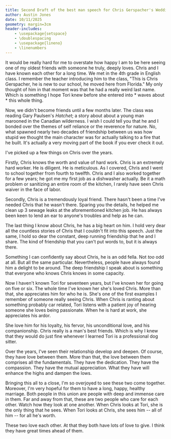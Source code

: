 ```yaml
---
title: Second Draft of the best man speech for Chris Gerspacher's Wedding
author: Austin Jones
date: 10/11/2025
geometry: margin=3cm
header-includes:
    - \usepackage{setspace}
    - \doublespacing
    - \usepackage{lineno}
    - \linenumbers
---
```


<!--
    Things to remember:
    - no one give a heck about your stories
    - your job is to explain why Chris and Tori will work out
    - nostalgia needs to be in service of the main idea.
-->

<!--
    Intro:
    - How Chris and I met
    - We were rascals
-->

It would be really hard for me to overstate how happy I am to be here seeing one of my oldest friends with someone he truly, deeply loves.
Chris and I have known each other for a long time.
We met in the 4th grade in English class.
I remember the teacher introducing him to the class, "This is Chris Gerspacher, he is new to our school, he moved here from Florida."
My only thought of him in that moment was that he had a really weird last name.
Which is something I hope Tori knew before she entered into \* waves about \* this whole thing.

Now, we didn't become friends until a few months later.
The class was reading Gary Paulsen's _Hatchet_; a story about about a young man marooned in the Canadian wilderness.
I wish I could tell you that he and I bonded over the themes of self reliance or the reverence for nature.
No, what spawned nearly two decades of friendship between us was how stupid we thought the main character was for actually talking to a fire that he built.
It's actually a very moving part of the book if you ever check it out.

<!--
    Why Chris is a great guy:
    - Chris works hard.
    - Chris is a good friend.
    - Chris cares.
-->

I've picked up a few things on Chris over the years.

<!-- Chris works hard. -->
Firstly, Chris knows the worth and value of hard work.
Chris is an extremely hard worker.
He is diligent.
He is meticulous.
As I covered, Chris and I went to school together from fourth to twelfth.
Chris and I also worked together for a few years; he got me my first job as a dishwasher actually.
Be it a math problem or sanitizing an entire room of the kitchen, I rarely have seen Chris waiver in the face of labor.


<!-- Chris is a good friend -->
Secondly, Chris is a tremendously loyal friend.
There hasn't been a time I've needed Chris that he wasn't there.
Sparing you the details, he helped me clean up 3 sewage leaks at the aforementioned kitchen job.
He has always been keen to lend an ear to anyone's troubles and help as he can.

<!-- Chris cares. -->
The last thing I know about Chris, he has a big heart on him.
I hold very dear all the countless stories of Chris that I couldn't fit into this speech.
Just the same, I hold so dear the constant, deep running friendship that he and I share.
The kind of friendship that you can't put words to, but it is always there.

Something I can confidently say about Chris, he is an odd fella.
Not _too_ odd at all.
But all the same particular.
Nevertheless, people have always found him a delight to be around.
The deep friendship I speak about is something that everyone who knows Chris knows in some capacity.

<!--
    Enter Tori:
    - She appreciates him
        + She's one of the first examples I remember of someone really seeing Chris.
    - She deserves him
-->

Now I haven't known Tori for seventeen years, but I've known her for going on five or six.
The whole time I've known her she's loved Chris.
More than that, she appreciates him for who he is.
She's one of the first examples I remember of someone really seeing Chris.
When Chris is ranting about something probably car related, Tori listens with a patient joy of hearing someone she loves being passionate.
When he is hard at work, she appreciates his ardor.

She love him for his loyalty, his fervor, his unconditional love, and his companionship.
Chris really is a man's best friends.
Which is why I knew that they would do just fine whenever I learned Tori is a professional dog sitter.

<!--
    Conclusion:
    - Love
    - Marriage
    - Pretty language
    - Be word man
-->

Over the years, I've seen their relationship develop and deepen.
Of course, they have love between them.
More than that, the love between them comprises all the fundamentals.
They have the dedication.
They have the compassion.
They have the mutual appreciation.
What they have will enhance the highs and dampen the lows.

Bringing this all to a close, I'm so overjoyed to see these two come together.
Moreover, I'm very hopeful for them to have a long, happy, healthy marriage.
Both people in this union are people with deep and immense care in them.
Far and away from that, these are two people who care for each other.
Watch how they look at one another.
When Chris looks at Tori, she is the only thing that he sees.
When Tori looks at Chris, she sees him -- all of him -- for all he's worth.

These two love each other.
At that they both have lots of love to give.
I think they have great times ahead of them.
